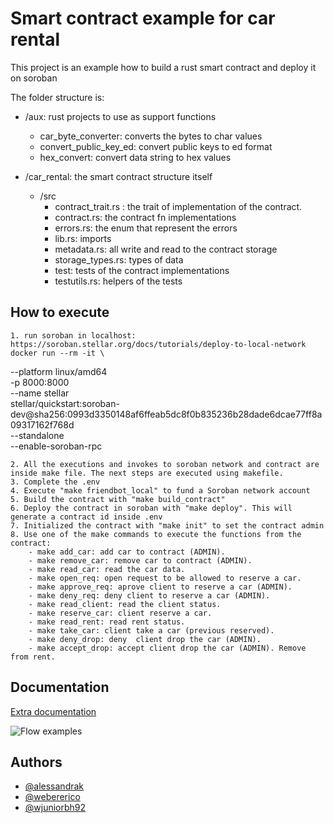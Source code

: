 
# Smart contract example for car rental


This project is an example how to build a rust smart contract and deploy it on soroban

The folder structure is: 
- /aux: rust projects to use as support functions
    - car_byte_converter: converts the bytes to char values
    - convert_public_key_ed: convert public keys to ed format
    - hex_convert: convert data string to hex values

- /car_rental: the smart contract structure itself
    - /src
        - contract_trait.rs : the trait of implementation of the contract.
        - contract.rs: the contract fn implementations
        - errors.rs: the enum that represent the errors
        - lib.rs: imports 
        - metadata.rs: all write and read to the contract storage
        - storage_types.rs: types of data
        - test: tests of the contract implementations
        - testutils.rs: helpers of the tests
        

## How to execute
    1. run soroban in localhost: https://soroban.stellar.org/docs/tutorials/deploy-to-local-network
    docker run --rm -it \
  --platform linux/amd64 \
  -p 8000:8000 \
  --name stellar \
  stellar/quickstart:soroban-dev@sha256:0993d3350148af6ffeab5dc8f0b835236b28dade6dcae77ff8a09317162f768d \
  --standalone \
  --enable-soroban-rpc

    2. All the executions and invokes to soroban network and contract are inside make file. The next steps are executed using makefile.
    3. Complete the .env
    4. Execute "make friendbot_local" to fund a Soroban network account
    5. Build the contract with "make build_contract"
    6. Deploy the contract in soroban with "make deploy". This will generate a contract id inside .env
    7. Initialized the contract with "make init" to set the contract admin
    8. Use one of the make commands to execute the functions from the contract:
        - make add_car: add car to contract (ADMIN).
        - make remove_car: remove car to contract (ADMIN).
        - make read_car: read the car data.
        - make open_req: open request to be allowed to reserve a car.
        - make approve_req: aprove client to reserve a car (ADMIN).
        - make deny_req: deny client to reserve a car (ADMIN).
        - make read_client: read the client status.
        - make reserve_car: client reserve a car.
        - make read_rent: read rent status.
        - make take_car: client take a car (previous reserved).
        - make deny_drop: deny  client drop the car (ADMIN).
        - make accept_drop: accept client drop the car (ADMIN). Remove from rent.

        
## Documentation

[Extra documentation](https://cheesecakelabs.atlassian.net/wiki/spaces/TTO/pages/2865266803/Soroban)

![Flow examples](https://github.com/CheesecakeLabs/soroban-poc/car_rental_example/contract_flows.png)
    
## Authors

- [@alessandrak](https://github.com/alessandrak)
- [@webererico](https://github.com/webererico)
- [@wjuniorbh92](https://github.com/wjuniorbh92)



